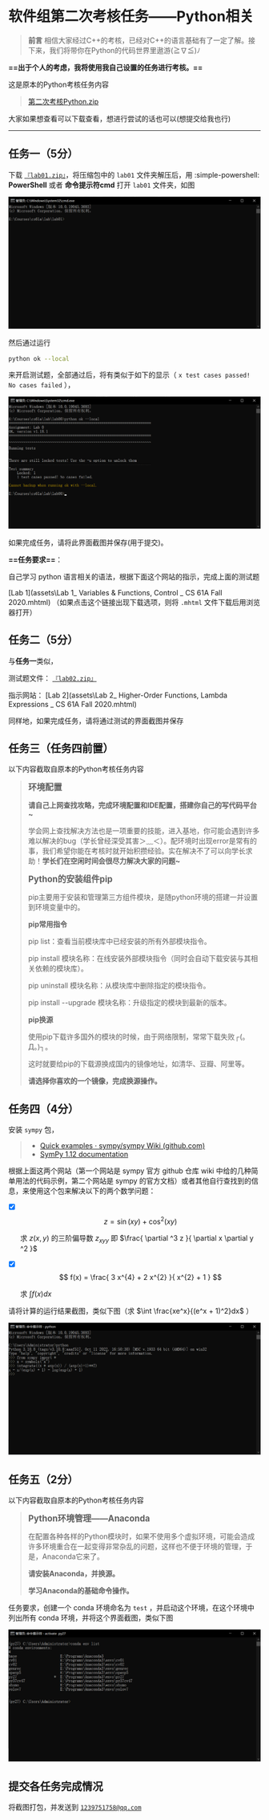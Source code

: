 # 软件组第二次考核任务——Python相关

>   **前言**
>相信大家经过C++的考核，已经对C++的语言基础有了一定了解。接下来，我们将带你在Python的代码世界里遨游(≧∇≦)ﾉ

**==出于个人的考虑，我将使用我自己设置的任务进行考核。==**

这是原本的Python考核任务内容

>   <a href="assets/第二次考核Python.zip" download="第二次考核Python.zip">第二次考核Python.zip</a>

大家如果想查看可以下载查看，想进行尝试的话也可以(想提交给我也行)

---

## 任务一（5分）

下载 <a href="assets/lab01.zip" download="lab01.zip">`『lab01.zip』`</a>，将压缩包中的 `lab01` 文件夹解压后，用 :simple-powershell: **PowerShell** 或者 **命令提示符cmd** 打开 `lab01` 文件夹，如图

![无标题7](assets/无标题7.png)

然后通过运行

```bash
python ok --local
```

来开启测试题，全部通过后，将有类似于如下的显示（ `x test cases passed! No cases failed` ），

![无标题8](assets/无标题8.png)

如果完成任务，请将此界面截图并保存(用于提交)。

**==任务要求==**：

自己学习 python 语言相关的语法，根据下面这个网站的指示，完成上面的测试题

 [Lab 1](assets\Lab 1_ Variables & Functions, Control _ CS 61A Fall 2020.mhtml) （如果点击这个链接出现下载选项，则将 `.mhtml` 文件下载后用浏览器打开）

## 任务二（5分）

与**任务一**类似，

测试题文件： <a href="assets/lab02.zip" download="lab02.zip">`『lab02.zip』`</a>

指示网站：  [Lab 2](assets\Lab 2_ Higher-Order Functions, Lambda Expressions _ CS 61A Fall 2020.mhtml) 

同样地，如果完成任务，请将通过测试的界面截图并保存

## 任务三（任务四前置）

以下内容截取自原本的Python考核任务内容

>   <big>**环境配置**</big>
>
>   **请自己上网查找攻略，完成环境配置和IDE配置，搭建你自己的写代码平台~**
>
>   学会网上查找解决方法也是一项重要的技能，进入基地，你可能会遇到许多难以解决的bug（学长曾经深受其害＞﹏＜）。配环境时出现error是常有的事，我们希望你能在考核时就开始积攒经验。实在解决不了可以向学长求助！**学长们在空闲时间会很尽力解决大家的问题~**
>
>   <big>**Python的安装组件pip**</big>
>
>   pip主要用于安装和管理第三方组件模块，是随python环境的搭建一并设置到环境变量中的。
>
>   **pip常用指令**
>
>   pip list：查看当前模块库中已经安装的所有外部模块指令。
>
>   pip install 模块名称：在线安装外部模块指令（同时会自动下载安装与其相关依赖的模块库）。
>
>   pip uninstall 模块名称：从模块库中删除指定的模块指令。
>
>   pip install --upgrade 模块名称：升级指定的模块到最新的版本。
>
>   **pip换源**
>
>   使用pip下载许多国外的模块的时候，由于网络限制，常常下载失败┌(。Д。)┐。
>
>   这时就要给pip的下载源换成国内的镜像地址，如清华、豆瓣、阿里等。
>
>   **请选择你喜欢的一个镜像，完成换源操作。**

## 任务四（4分）

安装 `sympy` 包，

>   -   [Quick examples · sympy/sympy Wiki (github.com)](https://github.com/sympy/sympy/wiki/Quick-examples)
>   -   [SymPy 1.12 documentation](https://docs.sympy.org/latest/index.html)

根据上面这两个网站（第一个网站是 sympy 官方 github 仓库 wiki 中给的几种简单用法的代码示例，第二个网站是 sympy 的官方文档）或者其他自行查找到的信息，来使用这个包来解决以下的两个数学问题：

-   [x] $$
    z = \sin{\left(x y \right)} + \cos^{2}{\left(x y \right)}
    $$

    求 $z(x, y)$ 的三阶偏导数 $z_{xyy}$ 即 $\frac{ \partial ^3 z }{ \partial x \partial y ^2 }$

-   [x] $$
    f(x) = \frac{ 3 x^{4} + 2 x^{2} }{ x^{2} + 1 }
    $$

    求 $\int f(x)dx$ 

请将计算的运行结果截图，类似下图（求 $\int \frac{xe^x}{(e^x + 1)^2}dx$ ）

![无标题9](assets/无标题9.png)

## 任务五（2分）

以下内容截取自原本的Python考核任务内容

><big>**Python环境管理——Anaconda**</big>
>
>在配置各种各样的Python模块时，如果不使用多个虚拟环境，可能会造成许多环境重合在一起变得非常杂乱的问题，这样也不便于环境的管理，于是，Anaconda它来了。
>
>**请安装Anaconda，并换源。**
>
>**学习Anaconda的基础命令操作。**

任务要求，创建一个 conda 环境命名为 `test` ，并启动这个环境，在这个环境中列出所有 conda 环境，并将这个界面截图，类似下图

![无标题10](assets/无标题10.png)

## 提交各任务完成情况

将截图打包，并发送到 [`1239751758@qq.com`](mailto:<1239751758@qq.com>)

